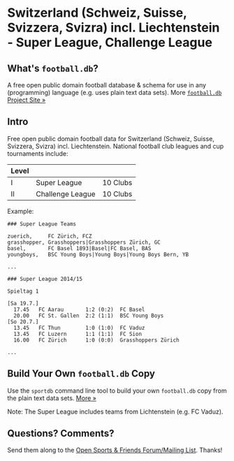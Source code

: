 # Switzerland (Schweiz, Suisse, Svizzera, Svizra) incl. Liechtenstein - Super League, Challenge League

## What's `football.db`?

A free open public domain football database & schema
for use in any (programming) language (e.g. uses plain text data sets).
More [`football.db` Project Site »](http://openfootball.github.io)

## Intro

Free open public domain football data for Switzerland (Schweiz, Suisse, Svizzera, Svizra)
incl. Liechtenstein.
National football club leagues and cup tournaments include:

| Level |                                |            |
| ----- | ------------------------------ | ---------- |
| I     |  Super League                  |  10 Clubs  |
| II    |  Challenge League              |  10 Clubs  | 


Example:

~~~
### Super League Teams

zuerich,     FC Zürich, FCZ
grasshopper, Grasshoppers|Grasshoppers Zürich, GC
basel,       FC Basel 1893|Basel|FC Basel, BAS
youngboys,   BSC Young Boys|Young Boys|Young Boys Bern, YB

...
~~~

~~~
### Super League 2014/15

Spieltag 1

[Sa 19.7.]
  17.45   FC Aarau       1:2 (0:2)  FC Basel
  20.00   FC St. Gallen  2:2 (1:1)  BSC Young Boys
[So 20.7.]
  13.45   FC Thun        1:0 (1:0)  FC Vaduz
  13.45   FC Luzern      1:1 (1:1)  FC Sion
  16.00   FC Zürich      1:0 (0:0)  Grasshoppers Zürich

...
~~~


## Build Your Own `football.db` Copy

Use the `sportdb` command line tool to build your own `football.db` copy
from the plain text data sets. [More »](http://openfootball.github.io/build.html)


Note:  The Super League includes teams from Lichtenstein (e.g. FC Vaduz).


## Questions? Comments?

Send them along to the
[Open Sports & Friends Forum/Mailing List](http://groups.google.com/group/opensport).
Thanks!

